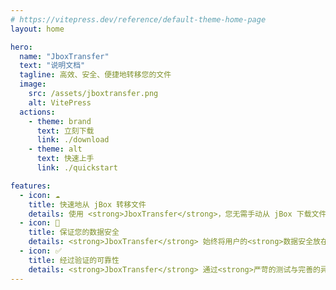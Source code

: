 ```yaml
---
# https://vitepress.dev/reference/default-theme-home-page
layout: home

hero:
  name: "JboxTransfer"
  text: "说明文档"
  tagline: 高效、安全、便捷地转移您的文件
  image:
    src: /assets/jboxtransfer.png
    alt: VitePress
  actions:
    - theme: brand
      text: 立刻下载
      link: ./download
    - theme: alt
      text: 快速上手
      link: ./quickstart

features:
  - icon: ☁️
    title: 快速地从 jBox 转移文件
    details: 使用 <strong>JboxTransfer</strong>，您无需手动从 jBox 下载文件，再到新云盘上传。只需点几下鼠标，程序将在后台<strong>自动帮您转移文件</strong>，同时<strong>不会占用您的磁盘空间</strong>。
  - icon: 🚀
    title: 保证您的数据安全
    details: <strong>JboxTransfer</strong> 始终将用户的<strong>数据安全放在第一位</strong>。所有数据均在用户本地计算机存储，程序<strong>不内置任何后门、数据收集功能</strong>。
  - icon: ✅︎
    title: 经过验证的可靠性
    details: <strong>JboxTransfer</strong> 通过<strong>严苛的测试与完善的异常处理机制</strong>，保证您在文件转移过程中可以随时控制，最大程度避免了各类异常的发生与扩散。
---
```



